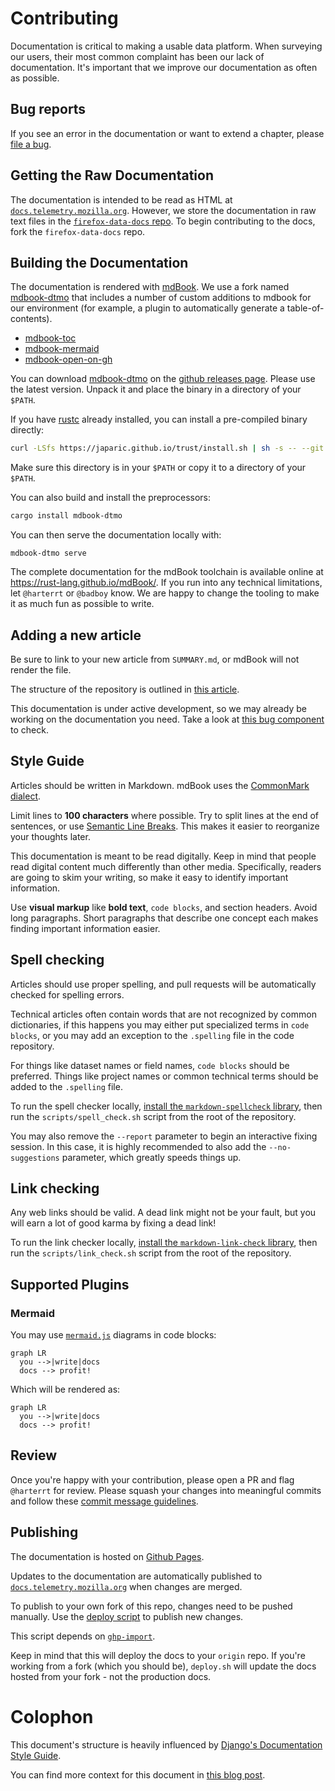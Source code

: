# Contributing

Documentation is critical to making a usable data platform.
When surveying our users,
their most common complaint has been our lack of documentation.
It's important that we improve our documentation as often as possible.

## Bug reports

If you see an error in the documentation or want to extend a chapter, please
[file a bug](https://bugzilla.mozilla.org/enter_bug.cgi?assigned_to=nobody%40mozilla.org&bug_file_loc=http%3A%2F%2F&bug_ignored=0&bug_severity=normal&bug_status=NEW&cf_fx_iteration=---&cf_fx_points=---&component=Documentation%20and%20Knowledge%20Repo%20%28RTMO%29&contenttypemethod=autodetect&contenttypeselection=text%2Fplain&defined_groups=1&flag_type-4=X&flag_type-607=X&flag_type-800=X&flag_type-803=X&flag_type-916=X&form_name=enter_bug&maketemplate=Remember%20values%20as%20bookmarkable%20template&op_sys=Linux&priority=--&product=Data%20Platform%20and%20Tools&rep_platform=x86_64&target_milestone=---&version=unspecified).

## Getting the Raw Documentation

The documentation is intended to be read as HTML at
[`docs.telemetry.mozilla.org`][dtmo].
However, we store the documentation in raw text files in the
[`firefox-data-docs` repo](https://github.com/mozilla/firefox-data-docs).
To begin contributing to the docs, fork the `firefox-data-docs` repo.

## Building the Documentation

The documentation is rendered with [mdBook](https://github.com/rust-lang/mdBook).
We use a fork named [mdbook-dtmo] that includes a number of custom additions to mdbook for our environment (for example, a plugin to automatically generate a table-of-contents).

* [mdbook-toc](https://github.com/badboy/mdbook-toc/releases)
* [mdbook-mermaid](https://github.com/badboy/mdbook-mermaid/releases)
* [mdbook-open-on-gh](https://github.com/badboy/mdbook-open-on-gh/releases)

You can download [mdbook-dtmo] on the [github releases page](https://github.com/badboy/mdbook-dtmo/releases). Please use the latest version.
Unpack it and place the binary in a directory of your `$PATH`.

[mdbook-dtmo]: https://github.com/badboy/mdbook-dtmo

If you have [rustc](https://www.rust-lang.org/) already installed, you can install a pre-compiled binary directly:

```bash
curl -LSfs https://japaric.github.io/trust/install.sh | sh -s -- --git badboy/mdbook-dtmo
```

Make sure this directory is in your `$PATH` or copy it to a directory of your `$PATH`.

You can also build and install the preprocessors:

```bash
cargo install mdbook-dtmo
```

You can then serve the documentation locally with:

```
mdbook-dtmo serve
```

The complete documentation for the mdBook toolchain is available online at <https://rust-lang.github.io/mdBook/>.
If you run into any technical limitations, let `@harterrt` or `@badboy` know.
We are happy to change the tooling to make it as much fun as possible to write.

## Adding a new article

Be sure to link to your new article from `SUMMARY.md`, or mdBook will not render the file.

The structure of the repository is outlined in [this article](./structure.md).

This documentation is under active development,
so we may already be working on the documentation you need.
Take a look at
[this bug component](https://bugzilla.mozilla.org/buglist.cgi?product=Data%20Platform%20and%20Tools&component=Documentation%20and%20Knowledge%20Repo%20%28RTMO%29&resolution=---)
to check.

## Style Guide

Articles should be written in Markdown.
mdBook uses the [CommonMark dialect][commonmark].

Limit lines to **100 characters** where possible.
Try to split lines at the end of sentences,
or use [Semantic Line Breaks](http://rhodesmill.org/brandon/2012/one-sentence-per-line/).
This makes it easier to reorganize your thoughts later.

This documentation is meant to be read digitally.
Keep in mind that people read digital content much differently than other media.
Specifically, readers are going to skim your writing,
so make it easy to identify important information.

Use **visual markup** like **bold text**, `code blocks`, and section headers.
Avoid long paragraphs.
Short paragraphs that describe one concept each makes finding important information easier.

## Spell checking

Articles should use proper spelling, and pull requests will be automatically checked for spelling
errors.

Technical articles often contain words that are not recognized by common dictionaries, if this
happens you may either put specialized terms in `code blocks`, or you may add an exception to
the `.spelling` file in the code repository.

For things like dataset names or field names, `code blocks` should be preferred. Things like
project names or common technical terms should be added to the `.spelling` file.

To run the spell checker locally,
[install the `markdown-spellcheck` library](https://www.npmjs.com/package/markdown-spellcheck),
then run the `scripts/spell_check.sh` script from the root of the repository.

You may also remove the `--report` parameter to begin an interactive fixing session. In this
case, it is highly recommended to also add the `--no-suggestions` parameter, which greatly
speeds things up.

## Link checking

Any web links should be valid. A dead link might not be your fault, but you will earn a lot
of good karma by fixing a dead link!

To run the link checker locally, [install the `markdown-link-check` library](https://github.com/tcort/markdown-link-check#installation), then run the `scripts/link_check.sh` script from the root of the repository.

## Supported Plugins

### Mermaid

You may use [`mermaid.js`](https://mermaidjs.github.io/) diagrams in code blocks:
```
graph LR
  you -->|write|docs
  docs --> profit!
```

Which will be rendered as:

```mermaid
graph LR
  you -->|write|docs
  docs --> profit!
```


## Review

Once you're happy with your contribution, please open a PR and flag `@harterrt` for review.
Please squash your changes  into meaningful commits  and follow these
[commit message guidelines](https://chris.beams.io/posts/git-commit/).

## Publishing

The documentation is hosted on [Github Pages](https://pages.github.com/).

Updates to the documentation are automatically published to
[`docs.telemetry.mozilla.org`][dtmo] when changes are merged.

To publish to your own fork of this repo, changes need to be pushed manually.
Use the [deploy script](https://github.com/mozilla/firefox-data-docs/blob/master/scripts/deploy.sh)
to publish new changes.

This script depends on
[`ghp-import`](https://github.com/davisp/ghp-import).

Keep in mind that this will deploy the docs to your `origin` repo.
If you're working from a fork (which you should be),
`deploy.sh` will update the docs hosted from your fork - not the production docs.

# Colophon

This document's structure is heavily influenced by
[Django's Documentation Style Guide](https://docs.djangoproject.com/en/1.11/internals/contributing/writing-documentation/).

You can find more context for this document in
[this blog post](http://blog.harterrt.com/lit-review.html).

[commonmark]: https://commonmark.org/help/
[dtmo]: https://docs.telemetry.mozilla.org
